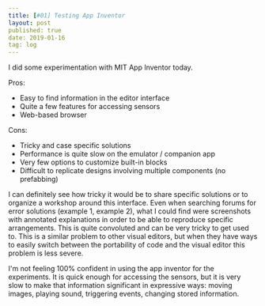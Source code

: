 ```yaml
---
title: [#01] Testing App Inventor
layout: post
published: true
date: 2019-01-16
tag: log
---
```


I did some experimentation with MIT App Inventor today.

Pros:

- Easy to find information in the editor interface
- Quite a few features for accessing sensors
- Web-based browser

Cons:

- Tricky and case specific solutions
- Performance is quite slow on the emulator / companion app
- Very few options to customize built-in blocks
- Difficult to replicate designs involving multiple components (no prefabbing)

I can definitely see how tricky it would be to share specific solutions or to organize a workshop around this interface. Even when searching forums for error solutions (example 1, example 2), what I could find were screenshots with annotated explanations in order to be able to reproduce specific arrangements. This is quite convoluted and can be very tricky to get used to. This is a similar problem to other visual editors, but when they have ways to easily switch between the portability of code and the visual editor this problem is less severe.

I'm not feeling 100% confident in using the app inventor for the experiments. It is quick enough for accessing the sensors, but it is very slow to make that information significant in expressive ways: moving images, playing sound, triggering events, changing stored information.
